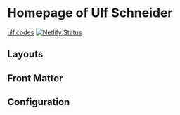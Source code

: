 # Homepage of Ulf Schneider

[ulf.codes](https://ulf.codes) [![Netlify Status](https://api.netlify.com/api/v1/badges/074e3581-6200-46c8-8c75-144e6ee0e81e/deploy-status)](https://app.netlify.com/sites/ulfschneider/deploys)

## Layouts

## Front Matter

## Configuration
